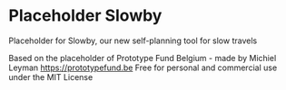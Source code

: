 # Placeholder Slowby
Placeholder for Slowby, our new self-planning tool for slow travels

Based on the placeholder of Prototype Fund Belgium - made by Michiel Leyman
https://prototypefund.be
Free for personal and commercial use under the MIT License
